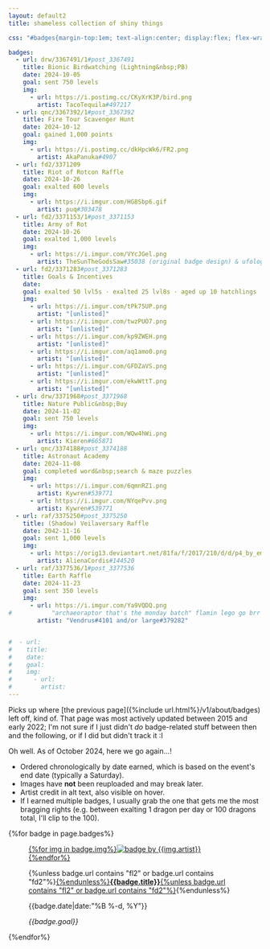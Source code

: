 ```yaml
---
layout: default2
title: shameless collection of shiny things

css: "#badges{margin-top:1em; text-align:center; display:flex; flex-wrap:wrap;} figure{width:46%; display:inline-block; background:#efefef; margin:2%; padding:.5em; border-radius:5px;} figure img{padding-top:.5em;} figure p{margin:.25em 0;} .b-title{line-height:1.15;} .b-info{font-size:.85em; margin-bottom:.5em;} .b-info p:last-child{margin-top:.5em;} @media only screen and (min-width:55em) {figure{max-width:30%; margin:1.5%;}}"

badges:
  - url: drw/3367491/1#post_3367491
    title: Bionic Birdwatching (Lightning&nbsp;PB)
    date: 2024-10-05
    goal: sent 750 levels
    img:
      - url: https://i.postimg.cc/CKyXrK3P/bird.png
        artist: TacoTequila#497217
  - url: qnc/3367392/1#post_3367392
    title: Fire Tour Scavenger Hunt
    date: 2024-10-12
    goal: gained 1,000 points
    img:
      - url: https://i.postimg.cc/dkHpcWk6/FR2.png
        artist: AkaPanuka#4907
  - url: fd2/3371209
    title: Riot of Rotcon Raffle
    date: 2024-10-26
    goal: exalted 600 levels
    img:
      - url: https://i.imgur.com/HG8Sbp6.gif
        artist: puq#303478
  - url: fd2/3371153/1#post_3371153
    title: Army of Rot
    date: 2024-10-26
    goal: exalted 1,000 levels
    img:
      - url: https://i.imgur.com/VYcJGel.png
        artist: TheSunTheGodsSaw#35038 (original badge design) & ufology#296565 (recolors)
  - url: fd2/3371283#post_3371283
    title: Goals & Incentives
    date: 
    goal: exalted 50 lvl5s · exalted 25 lvl8s · aged up 10 hatchlings · exalted 5 daily bonuses · hatched 1 fodder nest · raided the AH 5 times
    img:
      - url: https://i.imgur.com/tPk75UP.png
        artist: "[unlisted]"
      - url: https://i.imgur.com/twzPUO7.png
        artist: "[unlisted]"
      - url: https://i.imgur.com/kp9ZWEH.png
        artist: "[unlisted]"
      - url: https://i.imgur.com/aq1amo0.png
        artist: "[unlisted]"
      - url: https://i.imgur.com/GFDZaVS.png
        artist: "[unlisted]"
      - url: https://i.imgur.com/ekwWttT.png
        artist: "[unlisted]"
  - url: drw/3371968#post_3371968
    title: Nature Public&nbsp;Buy
    date: 2024-11-02
    goal: sent 750 levels
    img:
      - url: https://i.imgur.com/WQw4hWi.png
        artist: Kieren#665871
  - url: qnc/3374188#post_3374188
    title: Astronaut Academy
    date: 2024-11-08
    goal: completed word&nbsp;search & maze puzzles
    img:
      - url: https://i.imgur.com/6qmnRZ1.png
        artist: Kywren#539771
      - url: https://i.imgur.com/NYqePvv.png
        artist: Kywren#539771
  - url: raf/3375250#post_3375250
    title: (Shadow) Veilaversary Raffle
    date: 2042-11-16
    goal: sent 1,000 levels
    img:
      - url: https://orig13.deviantart.net/81fa/f/2017/210/d/d/p4_by_empressfiraya-dbi65t6.gif
        artist: AlienaCordis#144520
  - url: raf/3377536/1#post_3377536
    title: Earth Raffle
    date: 2024-11-23
    goal: sent 350 levels
    img:
      - url: https://i.imgur.com/Ya9VQDQ.png
#           "archaeoraptor that's the monday batch" flamin lego go brr
        artist: "Vendrus#4101 and/or large#379282"


#  - url: 
#    title: 
#    date: 
#    goal: 
#    img:
#      - url: 
#        artist: 
---
```

Picks up where [the previous page]({%include url.html%}/v1/about/badges) left off, kind of. That page was most actively updated between 2015 and early 2022; I'm not sure if I just didn't *do* badge-related stuff between then and the following, or if I did but didn't track it :I

Oh well. As of October&nbsp;2024, here we go again...!

- Ordered chronologically by date earned, which is based on the event's end date (typically a Saturday).
- Images have **not** been reuploaded and may break later.
- Artist credit in alt text, also visible on hover.
- If I earned multiple badges, I usually grab the one that gets me the most bragging rights (e.g. between exalting 1 dragon per day or 100 dragons total, I'll clip to the 100).

<!-- not relevant atm
- Badges link to forum threads, some of which aren't visible to those outside the Plague flight. If the **title** is clickable, *then* it's publicly-viewable.
-->

<div id="badges" class="small">{%for badge in page.badges%}<figure>
	<a href="https://www1.flightrising.com/forums/{{badge.url}}">{%for img in badge.img%}<img src="{{img.url}}" alt="badge by {{img.artist}}" title="by {{img.artist}}"/>{%endfor%}</a>
	<figcaption>
		<p class="b-title">{%unless badge.url contains "fl2" or badge.url contains "fd2"%}<a href="https://www1.flightrising.com/forums/{{badge.url}}">{%endunless%}<b>{{badge.title}}</b>{%unless badge.url contains "fl2" or badge.url contains "fd2"%}</a>{%endunless%}</p>
		<div class="b-info">
			<p>{{badge.date|date:"%B %-d, %Y"}}</p>
			<p><i>{{badge.goal}}</i></p>
		</div>
	</figcaption>
</figure>{%endfor%}</div>